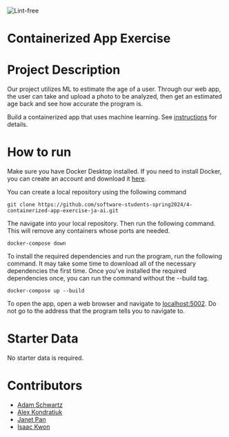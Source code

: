 ![Lint-free](https://github.com/nyu-software-engineering/containerized-app-exercise/actions/workflows/lint.yml/badge.svg)

# Containerized App Exercise

# Project Description

Our project utilizes ML to estimate the age of a user. Through our web app, the user can take and upload a photo to be analyzed, then get an estimated age back and see how accurate the program is.

Build a containerized app that uses machine learning. See [instructions](./instructions.md) for details.

# How to run

Make sure you have Docker Desktop installed. If you need to install Docker, you can create an account and download it [here](https://www.docker.com/products/docker-desktop/).

You can create a local repository using the following command

    git clone https://github.com/software-students-spring2024/4-containerized-app-exercise-ja-ai.git

The navigate into your local repository. Then run the following command. This will remove any containers whose ports are needed.

    docker-compose down

To install the required dependencies and run the program, run the following command. It may take some time to download all of the necessary dependencies the first time. Once you've installed the required dependencies once, you can run the command without the --build tag.

    docker-compose up --build

To open the app, open a web browser and navigate to [localhost:5002](http://localhost:5002/). Do not go to the address that the program tells you to navigate to.

# Starter Data

No starter data is required.

# Contributors

- [Adam Schwartz](https://github.com/aschwartz01)
- [Alex Kondratiuk](https://github.com/ak8000)
- [Janet Pan](https://github.com/jp6024)
- [Isaac Kwon](https://github.com/iok206)
